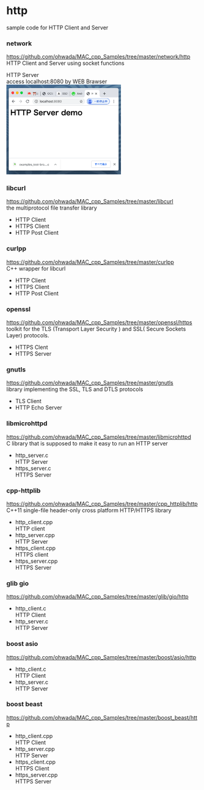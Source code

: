 http
===============

sample code for HTTP Client and Server <br/>

### network
https://github.com/ohwada/MAC_cpp_Samples/tree/master/network/http <br/>
HTTP Client and Server  using socket functions <br/>

HTTP Server <br/>
access localhost:8080 by WEB Brawser <br/>
<img src="https://raw.githubusercontent.com/ohwada/MAC_cpp_Samples/master/network/screenshot/chrome_http_server.png" width="300" />


### libcurl
https://github.com/ohwada/MAC_cpp_Samples/tree/master/libcurl <br/>
the multiprotocol file transfer library <br/> 
- HTTP Client <br/>
- HTTPS Client <br/>
- HTTP Post Client <br/>

### curlpp
https://github.com/ohwada/MAC_cpp_Samples/tree/master/curlpp <br/>
C++ wrapper for libcurl <br/>
- HTTP Client <br/>
- HTTPS Client <br/>
- HTTP Post Client <br/>


### openssl
https://github.com/ohwada/MAC_cpp_Samples/tree/master/openssl/https <br/>
toolkit for the TLS (Transport Layer Security )  and SSL( Secure Sockets Layer) protocols. <br/>
- HTTPS Clent
- HTTPS Server


### gnutls
https://github.com/ohwada/MAC_cpp_Samples/tree/master/gnutls <br/>
library implementing the SSL, TLS and DTLS protocols <br/>
- TLS Client
- HTTP Echo Server


### libmicrohttpd
https://github.com/ohwada/MAC_cpp_Samples/tree/master/libmicrohttpd <br/>
C library that is supposed to make it easy to run an HTTP server
- http_server.c <br/>
HTTP Server <br/>
- https_server.c <br/>
HTTPS Server <br/>

### cpp-httplib
https://github.com/ohwada/MAC_cpp_Samples/tree/master/cpp_httplib/http <br/>
C++11 single-file header-only cross platform HTTP/HTTPS library <br/>

- http_client.cpp <br/>
HTTP client <br/>
- http_server.cpp <br/>
HTTP Server <br/>
- https_client.cpp <br/>
HTTPS client <br/>
- https_server.cpp <br/>
HTTPS Server <br/>

### glib gio
https://github.com/ohwada/MAC_cpp_Samples/tree/master/glib/gio/http <br/>
- http_client.c <br/>
 HTTP Client <br/>
- http_server.c <br/>
HTTP Server <br/>

### boost asio
https://github.com/ohwada/MAC_cpp_Samples/tree/master/boost/asio/http <br/>
- http_client.c <br/>
 HTTP Client <br/>
- http_server.c <br/>
HTTP Server <br/>

### boost beast
https://github.com/ohwada/MAC_cpp_Samples/tree/master/boost_beast/http <br/>
- http_client.cpp <br/>
 HTTP Client <br/>
- http_server.cpp <br/>
HTTP Server <br/>
- https_client.cpp <br/>
 HTTPS Client <br/>
- https_server.cpp <br/>
HTTPS Server <br/>


